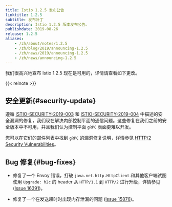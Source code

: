 ```yaml
---
title: Istio 1.2.5 发布公告
linktitle: 1.2.5
subtitle: 发布补丁
description: Istio 1.2.5 版本发布公告。
publishdate: 2019-08-26
release: 1.2.5
aliases:
    - /zh/about/notes/1.2.5
    - /zh/blog/2019/announcing-1.2.5
    - /zh/news/2019/announcing-1.2.5
    - /zh/news/announcing-1.2.5
---
```


我们很高兴地宣布 Istio 1.2.5 现在是可用的，详情请查看如下更改。

{{< relnote >}}

## 安全更新{#security-update}

遵循 [ISTIO-SECURITY-2019-003](/zh/news/security/istio-security-2019-003/)
和 [ISTIO-SECURITY-2019-004](/zh/news/security/istio-security-2019-004) 中描述的安全漏洞的修复，我们现在解决内部控制平面的通信问题。这些修复在我们之前的安全版本中不可用，并且我们认为控制平面 `gRPC` 表面更难以开发。

您可以在它们的邮件列表中找到 `gRPC` 的漏洞修复说明，详情参见 [HTTP/2 Security Vulnerabilities](https://groups.google.com/forum/#!topic/grpc-io/w5jPamxdda4)。

## Bug 修复{#bug-fixes}

- 修复了一个 Envoy 错误，打破 `java.net.http.HttpClient` 和其他客户端试图使用 `Upgrade: h2c` 的 header 从 `HTTP/1.1` 到 `HTTP/2` 进行升级，详情参见 ([Issue 16391](https://github.com/istio/istio/issues/16391))。

- 修复了一个在发送超时时出现内存泄漏的问题 ([Issue 15876](https://github.com/istio/istio/issues/15876))。
